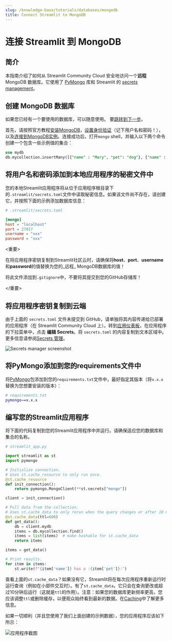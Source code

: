```yaml
---
slug: /knowledge-base/tutorials/databases/mongodb
title: Connect Streamlit to MongoDB
---
```


# 连接 Streamlit 到 MongoDB

## 简介

本指南介绍了如何从 Streamlit Community Cloud 安全地访问一个**远程** MongoDB 数据库。它使用了 [PyMongo](https://github.com/mongodb/mongo-python-driver) 库和 Streamlit 的 [secrets management](/streamlit-community-cloud/get-started/deploy-an-app/connect-to-data-sources/secrets-management)。

## 创建 MongoDB 数据库

<Note>

如果您已经有一个要使用的数据库，可以随意使用。
要[跳转到下一步](#add-username-and-password-to-your-local-app-secrets)。

</Note>

首先，请按照官方教程[安装MongoDB](https://docs.mongodb.com/guides/server/install/)，[设置身份验证](https://docs.mongodb.com/guides/server/auth/)（记下用户名和密码！），以及[连接到MongoDB实例](https://docs.mongodb.com/guides/server/drivers/)。连接成功后，打开`mongo` shell，并输入以下两个命令创建一个包含一些示例值的集合：

```sql
use mydb
db.mycollection.insertMany([{"name" : "Mary", "pet": "dog"}, {"name" : "John", "pet": "cat"}, {"name" : "Robert", "pet": "bird"}])
```

## 将用户名和密码添加到本地应用程序的秘密文件中

您的本地Streamlit应用程序将从位于应用程序根目录下的`.streamlit/secrets.toml`文件中读取秘密信息。如果该文件尚不存在，请创建它，并按照下面的示例添加数据库信息：

```toml
# .streamlit/secrets.toml

[mongo]
host = "localhost"
port = 27017
username = "xxx"
password = "xxx"
```

<重要>

在将应用程序密钥复制到Streamlit社区云时，请确保将**host**、**port**、**username**和**password**的值替换为您的_远程_ MongoDB数据库的值！

将此文件添加到`.gitignore`中，不要将其提交到您的GitHub存储库！

</重要>

## 将应用程序密钥复制到云端

由于上面的 `secrets.toml` 文件未提交到 GitHub，请单独将其内容传递给已部署的应用程序（在 Streamlit Community Cloud 上）。转到[应用仪表板](https://share.streamlit.io/)，在应用程序的下拉菜单中，点击 **编辑 Secrets**。将 `secrets.toml` 的内容复制到文本区域中。更多信息请参阅[Secrets 管理](/streamlit-community-cloud/get-started/deploy-an-app/connect-to-data-sources/secrets-management)。

![Secrets manager screenshot](/images/databases/edit-secrets.png)

## 将PyMongo添加到您的requirements文件中

将[PyMongo](https://github.com/mongodb/mongo-python-driver)包添加到您的`requirements.txt`文件中，最好指定其版本（将`x.x.x`替换为您想要安装的版本）：

```bash
# requirements.txt
pymongo==x.x.x
```

## 编写您的Streamlit应用程序

将下面的代码复制到您的Streamlit应用程序中并运行。请确保适应您的数据库和集合的名称。

```python
# streamlit_app.py

import streamlit as st
import pymongo

# Initialize connection.
# Uses st.cache_resource to only run once.
@st.cache_resource
def init_connection():
    return pymongo.MongoClient(**st.secrets["mongo"])

client = init_connection()

# Pull data from the collection.
# Uses st.cache_data to only rerun when the query changes or after 10 min.
@st.cache_data(ttl=600)
def get_data():
    db = client.mydb
    items = db.mycollection.find()
    items = list(items)  # make hashable for st.cache_data
    return items

items = get_data()

# Print results.
for item in items:
    st.write(f"{item['name']} has a :{item['pet']}:")
```

查看上面的`st.cache_data`？如果没有它，Streamlit将在每次应用程序重新运行时运行查询（例如在小部件交互时）。有了`st.cache_data`，它只会在查询更改或超过10分钟后运行（这就是`ttl`的作用）。注意：如果您的数据库更新频率更高，您应该调整`ttl`或删除缓存，以便观众始终看到最新的数据。在[Caching](/library/advanced-features/caching)中了解更多信息。

如果一切顺利（并且您使用了我们上面创建的示例数据），您的应用程序应该如下所示：

![应用程序截图](/images/databases/streamlit-app.png)